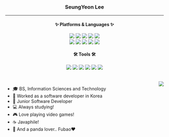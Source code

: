 <div align="center">
  
  ### SeungYeon Lee
</div>

  ---

<div align=center>
	<h4> ✨ Platforms & Languages ✨ </h4>
  <picture>
	  <img src="https://img.shields.io/badge/Java-007396?style=flat&logo=Conda-Forge&logoColor=white" />
  </picture>
  <picture>
	  <img src="https://img.shields.io/badge/HTML5-E34F26?style=flat&logo=HTML5&logoColor=white" />
  </picture>
  <picture>
  	<img src="https://img.shields.io/badge/CSS3-1572B6?style=flat&logo=CSS3&logoColor=white" />
  </picture>
  <picture>
	<img src="https://img.shields.io/badge/JavaScript-F7DF1E?style=flat&logo=JavaScript&logoColor=white" />
  </picture>
  <picture>
	<img src="https://img.shields.io/badge/jQuery-0769AD?style=flat&logo=jQuery&logoColor=white" />
  </picture>
  <br>
  <picture>
  	<img src="https://img.shields.io/badge/React-61DAFB?style=flat&logo=React&logoColor=white">
  </picture>
  <picture>
	<img src="https://img.shields.io/badge/Spring-6DB33F?style=flat&logo=Spring&logoColor=white" />
  </picture>
  <picture>
	<img src="https://img.shields.io/badge/Oracle%20SQL-F80000?style=flat&logo=Oracle&logoColor=white" />
  </picture>
  <picture>
	<img src="https://img.shields.io/badge/MSSQL-CC2927?style=flat&logo=microsoftsqlserver&logoColor=white" />
  </picture>
  <picture>
	<img src="https://img.shields.io/badge/MariaDB-003545?style=flat&logo=MariaDB&logoColor=white" />
  </picture>
  <br>
	<h4>🛠 Tools 🛠</h4>
  <picture>
	<img src="https://img.shields.io/badge/Eclipse%20IDE-2C2255?style=flat&logo=EclipseIDE&logoColor=white" />
  </picture>
  <picture>
	<img src="https://img.shields.io/badge/Intellij%20IDEA-000000?style=flat&logo=intellijidea&logoColor=white" />
  </picture>
  <picture>
  	<img src="https://img.shields.io/badge/Visual%20Studio%20Code-007ACC?style=flat&logo=VisualStudioCode&logoColor=white" />
  </picture>
  <picture>
	<img src="https://img.shields.io/badge/Tomcat-F8DC75?style=flat&logo=ApacheTomcat&logoColor=white" />
  </picture>
  <picture>
	<img src="https://img.shields.io/badge/GitHub-181717?style=flat&logo=GitHub&logoColor=white" />
  </picture>
  <picture>
 	<img src="https://img.shields.io/badge/GitLab-FC6D26?style=flat&logo=GitLab&logoColor=white" />
  </picture>
</div>
<br>
<br>

<picture>
  <img align="right" src="https://leetcard.jacoblin.cool/ciiindy?theme=light"/>
</picture>

- 🎓 BS, Information Sciences and Technology
- 💼 Worked as a software developer in Korea
- 🌱 Junior Software Developer
- 💻 Always studying!
- 🎮 Love playing video games!
- ☕ Javaphile!
- 🐼 And a panda lover.. Fubao❤
